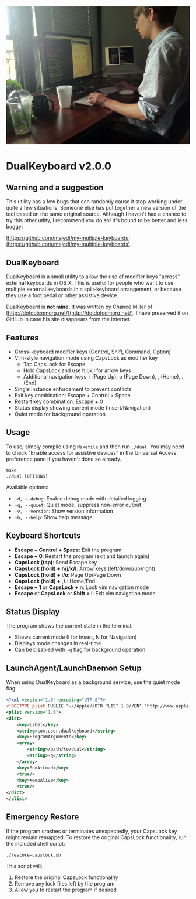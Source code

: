 ![Dual Wielding](dual.jpg)

# DualKeyboard v2.0.0

## Warning and a suggestion

This utility has a few bugs that can randomly cause it stop working under quite a few situations. Someone else has put together a new version of the tool based on the same original source. Although I haven't had a chance to try this other utlity, I recommend you do so! It's bound to be better and less buggy:

[https://github.com/mejedi/my-multiple-keyboards](https://github.com/mejedi/my-multiple-keyboards)

## DualKeyboard

DualKeyboard is a small utility to allow the use of modifier keys "across" external keyboards in OS X. This is useful for people who want to use multiple external keyboards in a split-keyboard arrangement, or because they use a foot pedal or other assistive device.

DualKeyboard is **not mine.** It was written by Chance Miller of [http://dotdotcomorg.net/](http://dotdotcomorg.net/). I have preserved it on GitHub in case his site disappears from the Internet.

## Features

- Cross-keyboard modifier keys (Control, Shift, Command, Option)
- Vim-style navigation mode using CapsLock as modifier key
  - Tap CapsLock for Escape
  - Hold CapsLock and use h,j,k,l for arrow keys
  - Additional navigation keys: i (Page Up), o (Page Down), , (Home), . (End)
- Single instance enforcement to prevent conflicts
- Exit key combination: Escape + Control + Space
- Restart key combination: Escape + 0
- Status display showing current mode (Insert/Navigation)
- Quiet mode for background operation

## Usage

To use, simply compile using `Makefile` and then run `./dual`. You may need to check "Enable access for assistive devices" in the Universal Access preference pane if you haven't done so already.

```
make
./dual [OPTIONS]
```

Available options:
- `-d, --debug`: Enable debug mode with detailed logging
- `-q, --quiet`: Quiet mode, suppress non-error output
- `-v, --version`: Show version information
- `-h, --help`: Show help message

## Keyboard Shortcuts

- **Escape + Control + Space**: Exit the program
- **Escape + 0**: Restart the program (exit and launch again)
- **CapsLock (tap)**: Send Escape key
- **CapsLock (hold) + h/j/k/l**: Arrow keys (left/down/up/right)
- **CapsLock (hold) + i/o**: Page Up/Page Down
- **CapsLock (hold) + ,/.**: Home/End
- **Escape + 1** or **CapsLock + n**: Lock vim navigation mode
- **Escape** or **CapsLock** or **Shift + I**: Exit vim navigation mode

## Status Display

The program shows the current state in the terminal:
- Shows current mode (I for Insert, N for Navigation)
- Displays mode changes in real-time
- Can be disabled with `-q` flag for background operation

## LaunchAgent/LaunchDaemon Setup

When using DualKeyboard as a background service, use the quiet mode flag:

```xml
<?xml version="1.0" encoding="UTF-8"?>
<!DOCTYPE plist PUBLIC "-//Apple//DTD PLIST 1.0//EN" "http://www.apple.com/DTDs/PropertyList-1.0.dtd">
<plist version="1.0">
<dict>
    <key>Label</key>
    <string>com.user.dualkeyboard</string>
    <key>ProgramArguments</key>
    <array>
        <string>/path/to/dual</string>
        <string>-q</string>
    </array>
    <key>RunAtLoad</key>
    <true/>
    <key>KeepAlive</key>
    <true/>
</dict>
</plist>
```

## Emergency Restore

If the program crashes or terminates unexpectedly, your CapsLock key might remain remapped. To restore the original CapsLock functionality, run the included shell script:

```
./restore-capslock.sh
```

This script will:
1. Restore the original CapsLock functionality
2. Remove any lock files left by the program
3. Allow you to restart the program if desired